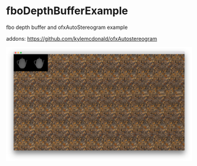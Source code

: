 # fboDepthBufferExample
fbo depth buffer and ofxAutoStereogram example

addons:
https://github.com/kylemcdonald/ofxAutostereogram

![thumbnail](./thumbnail.png)
